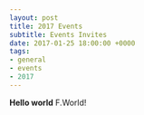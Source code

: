 ```yaml
---
layout: post
title: 2017 Events
subtitle: Events Invites
date: 2017-01-25 18:00:00 +0000
tags:
- general
- events
- 2017
---
```



**Hello world** F.World!
